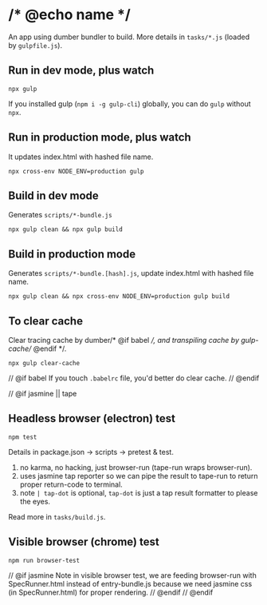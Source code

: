 # /* @echo name */

An app using dumber bundler to build. More details in `tasks/*.js` (loaded by `gulpfile.js`).

## Run in dev mode, plus watch
```
npx gulp
```

If you installed gulp (`npm i -g gulp-cli`) globally, you can do `gulp` without `npx`.

## Run in production mode, plus watch

It updates index.html with hashed file name.
```
npx cross-env NODE_ENV=production gulp
```

## Build in dev mode

Generates `scripts/*-bundle.js`
```
npx gulp clean && npx gulp build
```

## Build in production mode

Generates `scripts/*-bundle.[hash].js`, update index.html with hashed file name.
```
npx gulp clean && npx cross-env NODE_ENV=production gulp build
```

## To clear cache

Clear tracing cache by dumber/* @if babel */, and transpiling cache by gulp-cache/* @endif */.
```
npx gulp clear-cache
```
// @if babel
If you touch `.babelrc` file, you'd better do clear cache.
// @endif

// @if jasmine || tape
## Headless browser (electron) test
```
npm test
```

Details in package.json -> scripts -> pretest & test.

1. no karma, no hacking, just browser-run (tape-run wraps browser-run).
2. uses jasmine tap reporter so we can pipe the result to tape-run to return proper return-code to terminal.
3. note `| tap-dot` is optional, `tap-dot` is just a tap result formatter to please the eyes.

Read more in `tasks/build.js`.

## Visible browser (chrome) test
```
npm run browser-test
```
// @if jasmine
Note in visible browser test, we are feeding browser-run with SpecRunner.html instead of entry-bundle.js because we need jasmine css (in SpecRunner.html) for proper rendering.
// @endif
// @endif
